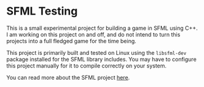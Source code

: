 # SFML Testing
This is a small experimental project for building a game in SFML using C++. I am working on this project on and off, and do not intend to turn this projects into a full fledged game for the time being. 

This project is primarily built and tested on Linux using the `libsfml-dev` package installed for the SFML library includes. You may have to configure this project manually for it to compile correctly on your system.

You can read more about the SFML project [here](https://www.sfml-dev.org/).
